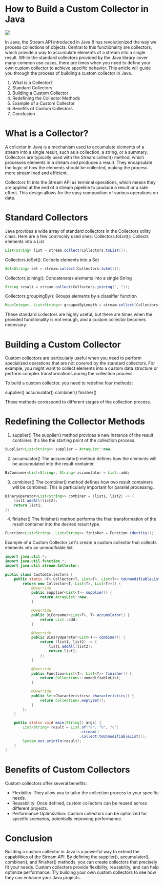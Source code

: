 # How to Build a Custom Collector in Java

![](https://cdn-images-1.medium.com/max/2000/1*l5mRhKaiA_6L2LOBKkTNhA.jpeg)

In Java, the Stream API introduced in Java 8 has revolutionized the way we process collections of objects. Central to this functionality are collectors, which provide a way to accumulate elements of a stream into a single result. While the standard collectors provided by the Java library cover many common use cases, there are times when you need to define your own custom collector to achieve specific behavior. This article will guide you through the process of building a custom collector in Java.

1. What is a Collector?
2. Standard Collectors
3. Building a Custom Collector
4. Redefining the Collector Methods
5. Example of a Custom Collector
6. Benefits of Custom Collectors
7. Conclusion
   
 
# What is a Collector?
   
A collector in Java is a mechanism used to accumulate elements of a stream into a single result, such as a collection, a string, or a summary. Collectors are typically used with the Stream.collect() method, which processes elements in a stream and produces a result. They encapsulate the logic of how the elements should be collected, making the process more streamlined and efficient.

Collectors fit into the Stream API as terminal operations, which means they are applied at the end of a stream pipeline to produce a result or a side effect. This design allows for the easy composition of various operations on data.

# Standard Collectors

Java provides a wide array of standard collectors in the Collectors utility class. Here are a few commonly used ones:
Collectors.toList(): Collects elements into a List

```java
List<String> list = stream.collect(Collectors.toList());
```

Collectors.toSet(): Collects elements into a Set

```java
Set<String> set = stream.collect(Collectors.toSet());
```

Collectors.joining(): Concatenates elements into a single String

```java
String result = stream.collect(Collectors.joining(", "));
```

Collectors.groupingBy(): Groups elements by a classifier function

```java
Map<Integer, List<String>> groupedByLength = stream.collect(Collectors.groupingBy(String::length));
```

These standard collectors are highly useful, but there are times when the provided functionality is not enough, and a custom collector becomes necessary.

# Building a Custom Collector

Custom collectors are particularly useful when you need to perform specialized operations that are not covered by the standard collectors. For example, you might want to collect elements into a custom data structure or perform complex transformations during the collection process.

To build a custom collector, you need to redefine four methods:

supplier()
accumulator()
combiner()
finisher()

These methods correspond to different stages of the collection process.

# Redefining the Collector Methods

1. supplier() The supplier() method provides a new instance of the result container. It's like the starting point of the collection process.
   
```java
Supplier<List<String>> supplier = ArrayList::new;
```

2. accumulator() The accumulator() method defines how the elements will be accumulated into the result container.

```java
BiConsumer<List<String>, String> accumulator = List::add;
```

3. combiner() The combiner() method defines how two result containers will be combined. This is particularly important for parallel processing.

```java
BinaryOperator<List<String>> combiner = (list1, list2) -> {
    list1.addAll(list2);
    return list1;
};
```

4. finisher() The finisher() method performs the final transformation of the result container into the desired result type.


```java
Function<List<String>, List<String>> finisher = Function.identity();
```

Example of a Custom Collector
Let's create a custom collector that collects elements into an unmodifiable list.

```java
import java.util.*;
import java.util.function.*;
import java.util.stream.Collector;

public class CustomCollectors {
    public static <T> Collector<T, List<T>, List<T>> toUnmodifiableList() {
        return new Collector<T, List<T>, List<T>>() {
            @Override
            public Supplier<List<T>> supplier() {
                return ArrayList::new;
            }

            @Override
            public BiConsumer<List<T>, T> accumulator() {
                return List::add;
            }

            @Override
            public BinaryOperator<List<T>> combiner() {
                return (list1, list2) -> {
                    list1.addAll(list2);
                    return list1;
                };
            }

            @Override
            public Function<List<T>, List<T>> finisher() {
                return Collections::unmodifiableList;
            }

            @Override
            public Set<Characteristics> characteristics() {
                return Collections.emptySet();
            }
        };
    }

    public static void main(String[] args) {
        List<String> result = List.of("a", "b", "c")
                                  .stream()
                                  .collect(toUnmodifiableList());
        System.out.println(result);
    }
}
```

# Benefits of Custom Collectors

Custom collectors offer several benefits:

* Flexibility: They allow you to tailor the collection process to your specific needs.
* Reusability: Once defined, custom collectors can be reused across different projects.
* Performance Optimization: Custom collectors can be optimized for specific scenarios, potentially improving performance.

# Conclusion

Building a custom collector in Java is a powerful way to extend the capabilities of the Stream API. By defining the supplier(), accumulator(), combiner(), and finisher() methods, you can create collectors that precisely fit your needs. Custom collectors provide flexibility, reusability, and can help optimize performance. Try building your own custom collectors to see how they can enhance your Java projects.
